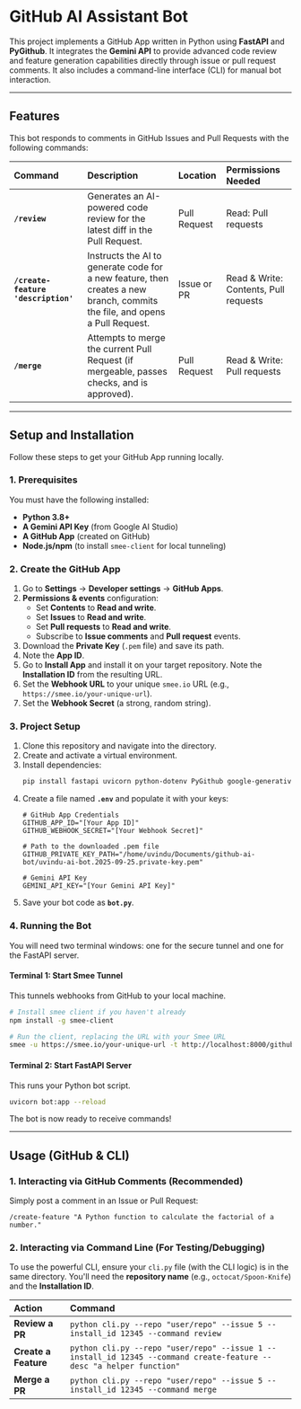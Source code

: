 # GitHub AI Assistant Bot

This project implements a GitHub App written in Python using **FastAPI** and **PyGithub**. It integrates the **Gemini API** to provide advanced code review and feature generation capabilities directly through issue or pull request comments. It also includes a command-line interface (CLI) for manual bot interaction.

-----

## Features

This bot responds to comments in GitHub Issues and Pull Requests with the following commands:

| Command | Description | Location | Permissions Needed |
| :--- | :--- | :--- | :--- |
| **`/review`** | Generates an AI-powered code review for the latest diff in the Pull Request. | Pull Request | Read: Pull requests |
| **`/create-feature 'description'`** | Instructs the AI to generate code for a new feature, then creates a new branch, commits the file, and opens a Pull Request. | Issue or PR | Read & Write: Contents, Pull requests |
| **`/merge`** | Attempts to merge the current Pull Request (if mergeable, passes checks, and is approved). | Pull Request | Read & Write: Pull requests |

-----

## Setup and Installation

Follow these steps to get your GitHub App running locally.

### 1\. Prerequisites

You must have the following installed:

  * **Python 3.8+**
  * **A Gemini API Key** (from Google AI Studio)
  * **A GitHub App** (created on GitHub)
  * **Node.js/npm** (to install `smee-client` for local tunneling)

### 2\. Create the GitHub App

1.  Go to **Settings** $\rightarrow$ **Developer settings** $\rightarrow$ **GitHub Apps**.
2.  **Permissions & events** configuration:
      * Set **Contents** to **Read and write**.
      * Set **Issues** to **Read and write**.
      * Set **Pull requests** to **Read and write**.
      * Subscribe to **Issue comments** and **Pull request** events.
3.  Download the **Private Key** (`.pem` file) and save its path.
4.  Note the **App ID**.
5.  Go to **Install App** and install it on your target repository. Note the **Installation ID** from the resulting URL.
6.  Set the **Webhook URL** to your unique `smee.io` URL (e.g., `https://smee.io/your-unique-url`).
7.  Set the **Webhook Secret** (a strong, random string).

### 3\. Project Setup

1.  Clone this repository and navigate into the directory.
2.  Create and activate a virtual environment.
3.  Install dependencies:
    ```bash
    pip install fastapi uvicorn python-dotenv PyGithub google-generativeai
    ```
4.  Create a file named **`.env`** and populate it with your keys:
    ```env
    # GitHub App Credentials
    GITHUB_APP_ID="[Your App ID]"
    GITHUB_WEBHOOK_SECRET="[Your Webhook Secret]"

    # Path to the downloaded .pem file
    GITHUB_PRIVATE_KEY_PATH="/home/uvindu/Documents/github-ai-bot/uvindu-ai-bot.2025-09-25.private-key.pem"

    # Gemini API Key
    GEMINI_API_KEY="[Your Gemini API Key]"
    ```
5.  Save your bot code as **`bot.py`**.

### 4\. Running the Bot

You will need two terminal windows: one for the secure tunnel and one for the FastAPI server.

#### Terminal 1: Start Smee Tunnel

This tunnels webhooks from GitHub to your local machine.

```bash
# Install smee client if you haven't already
npm install -g smee-client

# Run the client, replacing the URL with your Smee URL
smee -u https://smee.io/your-unique-url -t http://localhost:8000/github-webhook/
```

#### Terminal 2: Start FastAPI Server

This runs your Python bot script.

```bash
uvicorn bot:app --reload
```

The bot is now ready to receive commands\!

-----

## Usage (GitHub & CLI)

### 1\. Interacting via GitHub Comments (Recommended)

Simply post a comment in an Issue or Pull Request:

```
/create-feature "A Python function to calculate the factorial of a number."
```

### 2\. Interacting via Command Line (For Testing/Debugging)

To use the powerful CLI, ensure your `cli.py` file (with the CLI logic) is in the same directory. You'll need the **repository name** (e.g., `octocat/Spoon-Knife`) and the **Installation ID**.

| Action | Command |
| :--- | :--- |
| **Review a PR** | `python cli.py --repo "user/repo" --issue 5 --install_id 12345 --command review` |
| **Create a Feature** | `python cli.py --repo "user/repo" --issue 1 --install_id 12345 --command create-feature --desc "a helper function"` |
| **Merge a PR** | `python cli.py --repo "user/repo" --issue 5 --install_id 12345 --command merge` |
